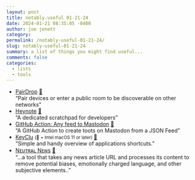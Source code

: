 ```yaml
---
layout: post
title: notably.useful 01-21-24
date: 2024-01-21 08:35:05 -0400
author: joe jenett
category: 
permalink: /notably-useful-01-21-24/
slug: notably-useful-01-21-24
summary: a list of things you might find useful...
comments: false
categories:
  - lists
  - tools
---
```

<ul class="links">
	<li><a title="PairDrop | Transfer Files Cross-Platform. No Setup, No Signup." href="https://pairdrop.net/">PairDrop</a> <a href="https://pinboard.in/u:axehandle">📌</a><br>“Pair devices or enter a public room to be discoverable on other networks”</li>
	<li><a title="Heynote" href="https://heynote.com/">Heynote</a> <a href="https://pinboard.in/u:zero1infinity">📌</a><br>“A dedicated scratchpad for developers”</li>
	<li><a title="GitHub - nhoizey/github-action-feed-to-mastodon" href="https://github.com/nhoizey/github-action-feed-to-mastodon">GitHub Action: Any feed to Mastodon</a> <a href="https://pinboard.in/u:raygrasso">📌</a><br>“A GitHub Action to create toots on Mastodon from a JSON Feed”</li>
	<li><a title="Anze's Laboratory » KeyClu" href="https://sergii.tatarenkov.name/keyclu/support/">KeyClu</a> <small>( + Intel macOS 11 or later) </small><a href="https://pinboard.in/u:fitch">📌</a><br>“Simple and handy overview of applications shortcuts.”</li>
	<li><a title="Nᴇᴜᴛʀᴀʟ Nᴇᴡs" href="https://neutral.news/">Nᴇᴜᴛʀᴀʟ Nᴇᴡs</a> <a href="https://pinboard.in/u:tdjones">📌</a><br>“...a tool that takes any news article URL and processes its content to remove potential biases, emotionally charged language, and other subjective elements..”</li>
</ul>

<a href="https://brid.gy/publish/mastodon"></a>